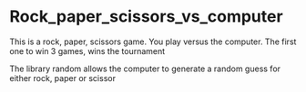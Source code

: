 # Rock_paper_scissors_vs_computer
This is a rock, paper, scissors game. You play versus the computer. The first one to win 3 games, wins the tournament

The library random allows the computer to generate a random guess for either rock, paper or scissor
